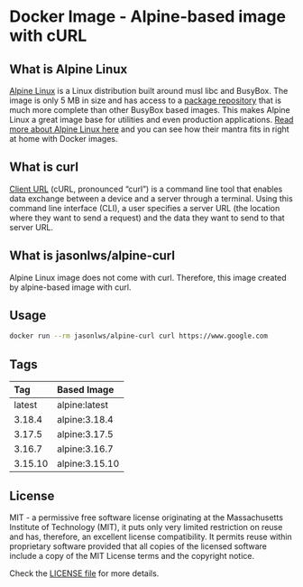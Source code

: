 # Docker Image - Alpine-based image with cURL

## What is Alpine Linux

[Alpine Linux](https://alpinelinux.org/) is a Linux distribution built around musl libc and BusyBox. The image is only 5 MB in size and has access to a [package repository](https://pkgs.alpinelinux.org/) that is much more complete than other BusyBox based images. This makes Alpine Linux a great image base for utilities and even production applications. [Read more about Alpine Linux here](https://alpinelinux.org/about/) and you can see how their mantra fits in right at home with Docker images.

## What is curl

[Client URL](https://curl.se/) (cURL, pronounced “curl”) is a command line tool that enables data exchange between a device and a server through a terminal. Using this command line interface (CLI), a user specifies a server URL (the location where they want to send a request) and the data they want to send to that server URL.

## What is jasonlws/alpine-curl

Alpine Linux image does not come with curl. Therefore, this image created by alpine-based image with curl.

## Usage

```bash
docker run --rm jasonlws/alpine-curl curl https://www.google.com 
```

## Tags

| Tag | Based Image |
| :--- | :--- |
| latest | alpine:latest |
| 3.18.4 | alpine:3.18.4 |
| 3.17.5 | alpine:3.17.5 |
| 3.16.7 | alpine:3.16.7 |
| 3.15.10 | alpine:3.15.10 |

## License

MIT - a permissive free software license originating at the Massachusetts Institute of Technology (MIT), it puts only very limited restriction on reuse and has, therefore, an excellent license compatibility. It permits reuse within proprietary software provided that all copies of the licensed software include a copy of the MIT License terms and the copyright notice.

Check the [LICENSE file](https://github.com/jasonlws/docker-alpine-curl/blob/master/LICENSE) for more details.